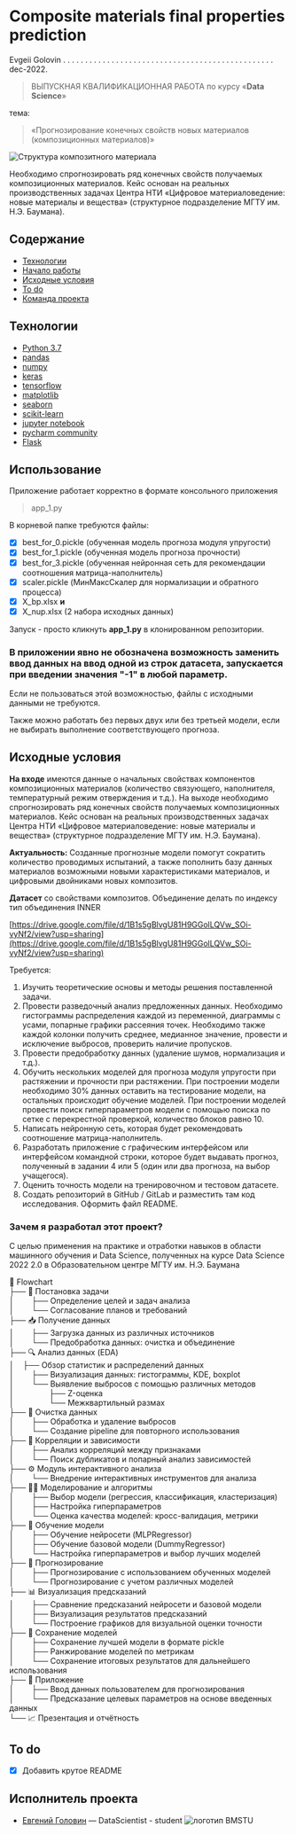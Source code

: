 # Composite materials final properties prediction

Evgeii Golovin  . . . . . . . . . . . . . . . . . . . . . . . . . . . . . . . . . . . . . . . . . . . . . . . .  dec-2022.

> ВЫПУСКНАЯ КВАЛИФИКАЦИОННАЯ РАБОТА 
>  по курсу   «**Data Science**»

тема: 
> «Прогнозирование конечных свойств новых материалов (композиционных материалов)»

![Структура композитного материала](https://upload.wikimedia.org/wikipedia/commons/thumb/1/13/Composite_3d.png/440px-Composite_3d.png)

Необходимо спрогнозировать ряд конечных свойств получаемых композиционных материалов. Кейс основан на реальных производственных задачах Центра НТИ «Цифровое материаловедение: новые материалы и вещества» (структурное подразделение МГТУ им. Н.Э. Баумана).

## Содержание
- [Технологии](#технологии)
- [Начало работы](#использование)
- [Исходные условия](#исходные-условия)
- [To do](#to-do)
- [Команда проекта](#исполнитель-проекта)

## Технологии
- [Python 3.7](https://www.python.org/downloads/release/python-370/)
- [pandas](https://www.pandas.pydata.org/)
- [numpy](https://www.numpy.org/)
- [keras](https://www.keras.io/)
- [tensorflow](https://www.tensorflow.org/)
- [matplotlib](https://www.matplotlib.org/)
- [seaborn](https://www.seaborn.pydata.org/)
- [scikit-learn](https://www.scikit-learn.org/stable/)
- [jupyter notebook](https://www.jupyter.org/)
- [pycharm community](https://www.jetbrains.com/pycharm/)
- [Flask](https://www.dashboard.render.com/)

## Использование

Приложение работает корректно в формате консольного приложения

> app_1.py

В корневой папке требуются файлы:
- [x] best_for_0.pickle (обученная модель прогноза модуля упругости)
- [x] best_for_1.pickle (обученная модель прогноза прочности)
- [x] best_for_3.pickle (обученная нейронная сеть для  рекомендации соотношения матрица-наполнитель) 
- [x] scaler.pickle (МинМаксСкалер для нормализации и обратного процесса)
- [x] X_bp.xlsx        **и**
- [x] X_nup.xlsx (2 набора исходных данных)

Запуск - просто кликнуть **app_1.py** в клонированном репозитории.

### В приложении явно не обозначена возможность заменить ввод данных на ввод одной из строк датасета, запускается при введении значения "-1" в любой параметр. 
Если не пользоваться этой возможностью, файлы с исходными данными не требуются.

Также можно работать без первых двух или без третьей модели, если не выбирать выполнение соответствующего прогноза.

## Исходные условия


**На входе** имеются данные о начальных свойствах компонентов композиционных материалов (количество связующего, наполнителя, температурный режим отверждения и т.д.). На выходе необходимо спрогнозировать ряд конечных свойств получаемых композиционных материалов. Кейс основан на реальных производственных задачах Центра НТИ «Цифровое материаловедение: новые материалы и вещества» (структурное подразделение МГТУ им. Н.Э. Баумана).

**Актуальность:** Созданные прогнозные модели помогут сократить количество проводимых испытаний, а также пополнить базу данных материалов возможными новыми характеристиками материалов, и цифровыми двойниками новых композитов.

**Датасет** со свойствами композитов. Объединение делать по индексу тип объединения INNER

[https://drive.google.com/file/d/1B1s5gBlvgU81H9GGolLQVw_SOi-vyNf2/view?usp=sharing](https://drive.google.com/file/d/1B1s5gBlvgU81H9GGolLQVw_SOi-vyNf2/view?usp=sharing)

Требуется:

 1. Изучить теоретические основы и методы решения поставленной задачи.
 2. Провести разведочный анализ предложенных данных.
			 Необходимо  гистограммы распределения каждой из переменной, диаграммы  с усами, попарные графики рассеяния точек. 
			 Необходимо также каждой колонки получить среднее, медианное значение, провести и исключение выбросов, проверить наличие пропусков.
3. Провести предобработку данных (удаление шумов, нормализация и т.д.).
4. Обучить нескольких моделей для прогноза модуля упругости при растяжении и прочности при растяжении. 
			При построении модели необходимо 30% данных оставить на тестирование модели, на остальных происходит обучение моделей.
			При построении моделей провести поиск гиперпараметров модели с помощью поиска по сетке с перекрестной проверкой, количество блоков равно 10.
5. Написать нейронную сеть, которая будет рекомендовать соотношение матрица-наполнитель.
6. Разработать приложение с графическим интерфейсом или интерфейсом командной строки, которое будет выдавать прогноз, полученный в задании 4 или 5 (один или два прогноза, на выбор учащегося).
7. Оценить точность модели на тренировочном и тестовом датасете.
8. Создать репозиторий в GitHub / GitLab и разместить там код исследования. Оформить файл README.

### Зачем я разработал этот проект?
С целью применения на практике и отработки навыков в области машинного обучения и Data Science, полученных на курсе  Data Science 2022 2.0 в Образовательном центре МГТУ им. Н.Э. Баумана

📌 Flowchart  
├── 🎯 Постановка задачи  
│&nbsp;&nbsp;&nbsp;&nbsp;&nbsp;&nbsp;&nbsp;&nbsp;├── Определение целей и задач анализа  
│&nbsp;&nbsp;&nbsp;&nbsp;&nbsp;&nbsp;&nbsp;&nbsp;└── Согласование планов и требований  
├── 📥 Получение данных  
│&nbsp;&nbsp;&nbsp;&nbsp;&nbsp;&nbsp;&nbsp;&nbsp;├── Загрузка данных из различных источников  
│&nbsp;&nbsp;&nbsp;&nbsp;&nbsp;&nbsp;&nbsp;&nbsp;└── Предобработка данных: очистка и объединение  
├── 🔍 Анализ данных (EDA)  
│&nbsp;&nbsp;&nbsp;&nbsp;├── Обзор статистик и распределений данных  
│&nbsp;&nbsp;&nbsp;&nbsp;&nbsp;&nbsp;&nbsp;&nbsp;├── Визуализация данных: гистограммы, KDE, boxplot  
│&nbsp;&nbsp;&nbsp;&nbsp;&nbsp;&nbsp;&nbsp;&nbsp;└── Выявление выбросов с помощью различных методов  
│&nbsp;&nbsp;&nbsp;&nbsp;&nbsp;&nbsp;&nbsp;&nbsp;&nbsp;&nbsp;&nbsp;&nbsp;&nbsp;&nbsp;&nbsp;&nbsp;├── Z-оценка  
│&nbsp;&nbsp;&nbsp;&nbsp;&nbsp;&nbsp;&nbsp;&nbsp;&nbsp;&nbsp;&nbsp;&nbsp;&nbsp;&nbsp;&nbsp;&nbsp;└── Межквартильный размах  
├── 🧹 Очистка данных  
│&nbsp;&nbsp;&nbsp;&nbsp;&nbsp;&nbsp;&nbsp;&nbsp;├── Обработка и удаление выбросов  
│&nbsp;&nbsp;&nbsp;&nbsp;&nbsp;&nbsp;&nbsp;&nbsp;└── Создание pipeline для повторного использования  
├── 🔗 Корреляции и зависимости  
│&nbsp;&nbsp;&nbsp;&nbsp;&nbsp;&nbsp;&nbsp;&nbsp;├── Анализ корреляций между признаками  
│&nbsp;&nbsp;&nbsp;&nbsp;&nbsp;&nbsp;&nbsp;&nbsp;└── Поиск дубликатов и попарный анализ зависимостей  
├── ⚙️ Модуль интерактивного анализа  
│&nbsp;&nbsp;&nbsp;&nbsp;&nbsp;&nbsp;&nbsp;&nbsp;└── Внедрение интерактивных инструментов для анализа  
├── 🧑‍💻 Моделирование и алгоритмы  
│&nbsp;&nbsp;&nbsp;&nbsp;&nbsp;&nbsp;&nbsp;&nbsp;├── Выбор модели (регрессия, классификация, кластеризация)  
│&nbsp;&nbsp;&nbsp;&nbsp;&nbsp;&nbsp;&nbsp;&nbsp;├── Настройка гиперпараметров  
│&nbsp;&nbsp;&nbsp;&nbsp;&nbsp;&nbsp;&nbsp;&nbsp;└── Оценка качества моделей: кросс-валидация, метрики  
├── 🧠 Обучение модели  
│&nbsp;&nbsp;&nbsp;&nbsp;&nbsp;&nbsp;&nbsp;&nbsp;├── Обучение нейросети (MLPRegressor)  
│&nbsp;&nbsp;&nbsp;&nbsp;&nbsp;&nbsp;&nbsp;&nbsp;├── Обучение базовой модели (DummyRegressor)  
│&nbsp;&nbsp;&nbsp;&nbsp;&nbsp;&nbsp;&nbsp;&nbsp;└── Настройка гиперпараметров и выбор лучших моделей  
├── 🔮 Прогнозирование  
│&nbsp;&nbsp;&nbsp;&nbsp;&nbsp;&nbsp;&nbsp;&nbsp;├── Прогнозирование с использованием обученных моделей  
│&nbsp;&nbsp;&nbsp;&nbsp;&nbsp;&nbsp;&nbsp;&nbsp;└── Прогнозирование с учетом различных моделей  
├── 📊 Визуализация предсказаний  
│&nbsp;&nbsp;&nbsp;&nbsp;&nbsp;&nbsp;&nbsp;&nbsp;├── Сравнение предсказаний нейросети и базовой модели  
│&nbsp;&nbsp;&nbsp;&nbsp;&nbsp;&nbsp;&nbsp;&nbsp;├── Визуализация результатов предсказаний  
│&nbsp;&nbsp;&nbsp;&nbsp;&nbsp;&nbsp;&nbsp;&nbsp;└── Построение графиков для визуальной оценки точности  
├── 💾 Сохранение моделей  
│&nbsp;&nbsp;&nbsp;&nbsp;&nbsp;&nbsp;&nbsp;&nbsp;├── Сохранение лучшей модели в формате pickle  
│&nbsp;&nbsp;&nbsp;&nbsp;&nbsp;&nbsp;&nbsp;&nbsp;├── Ранжирование моделей по метрикам  
│&nbsp;&nbsp;&nbsp;&nbsp;&nbsp;&nbsp;&nbsp;&nbsp;└── Сохранение итоговых результатов для дальнейшего использования  
├── 📝 Приложение  
│&nbsp;&nbsp;&nbsp;&nbsp;&nbsp;&nbsp;&nbsp;&nbsp;├── Ввод данных пользователем для прогнозирования  
│&nbsp;&nbsp;&nbsp;&nbsp;&nbsp;&nbsp;&nbsp;&nbsp;└── Предсказание целевых параметров на основе введенных данных  
└── 📈 Презентация и отчётность  

## To do
- [x] Добавить крутое README

## Исполнитель проекта

- [Евгений Головин]([golovin1410@gmail.com](mailto:golovin1410@gmail.com)) — DataScientist - student
![логотип BMSTU](https://edu.bmstu.ru/local/templates/edu_bauman/images/logo_blue.png)
